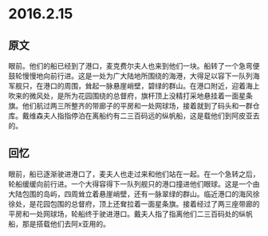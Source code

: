 # 2016.2.15

## 原文

眼前。他们的船已经到了港口，麦克费尔夫人也来到他们一块。船转了一个急弯便鼓轮慢慢地向前行进。这是一处为广大陆地所围绕的海港，大得足以容下一队列海军舰只，在港口的周围，耸起一脉悬崖峭壁，碧绿的群山。在港口附近，迎着海上吹来的微风处，是所为花园围绕的总督府，旗杆顶上没精打采地悬挂着一面星条旗。他们航过两三所整齐的带廊子的平房和一处网球场，接着就到了码头和一群仓库。戴维森夫人指指停泊在离船约有二三百码远的纵帆船，这是载他们到阿皮亚去的。


## 回忆

眼前，船已逐渐驶进港口了，麦夫人也走过来和他们站在一起。在一个急转之后，轮船缓缓向前行进。一个大得容得下一队列舰只的港口撞进他们眼球。这是一个由大陆包围的岛屿，四周耸立着悬崖峭壁，还有一脉翠绿的群山。临近港口的海风徐徐处，是花园包围的总督府，顶上还耷拉着一面星条旗。接着经过了两三座带廊的平房和一处网球场，轮船终于驶进港口。戴夫人指了指离他们二三百码处的纵帆船，那是搭载他们去阿x亚用的。
